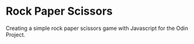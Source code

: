 # Rock Paper Scissors

Creating a simple rock paper scissors game with Javascript for the Odin Project. 
